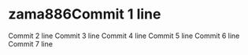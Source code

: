 # zama886Commit 1 line
Commit 2 line
Commit 3 line
Commit 4 line
Commit 5 line
Commit 6 line
Commit 7 line

